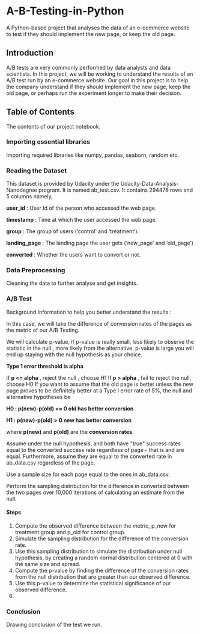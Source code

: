 # A-B-Testing-in-Python
A Python-based project that analyses the data of an e-commerce website to test if they should implement the new page, or keep the old page.

## Introduction

A/B tests are very commonly performed by data analysts and data scientists. 
In this project, we will be working to understand the results of an A/B test run by an e-commerce website. Our goal in this project is to help the company understand if they should implement the new page, keep the old page, or perhaps run the experiment longer to make their decision.

## Table of Contents
The contents of our project notebook.
### Importing essential libraries
Importing required libraries like numpy, pandas, seaborn, random etc.
### Reading the Dataset
This dataset is provided by Udacity under the Udacity-Data-Analysis-Nanodegree program. It is named ab_test.csv. It contains 294478 rows and 5 columns namely,
 
**user_id** : User Id of the person who accessed the web page.

**timestamp** : Time at which the user accessed the web page.

**group** : The group of users (‘control’ and ‘treatment’).

**landing_page** : The landing page the user gets (‘new_page’ and ‘old_page’)

**converted** : Whether the users want to convert or not.

### Data Preprocessing

Cleaning the data to further analyse and get insights.

### A/B Test
Background Information to help you better understand the results :

In this case, we will take the difference of conversion rates of the pages as the metric of our A/B Testing.

We will calculate p-value, if p-value is really small, less likely to observe the statistic in the null , more likely from the alternative. p-value is large you will end up staying with the null hypothesis as your choice.

**Type 1 error threshold is alpha**

If **p <= alpha** , reject the null , choose H1
If **p > alpha** , fail to reject the null, choose H0
If you want to assume that the old page is better unless the new page proves to be definitely better at a Type I error rate of 5%, the null and alternative hypotheses be

**H0 : p(new)-p(old) <= 0 old has better conversion**

**H1 : p(new)-p(old) > 0 new has better conversion**

where **p(new)** and **p(old)** are the **conversion rates**.

Assume under the null hypothesis, and both have "true" success rates equal to the converted success rate regardless of page - that is and are equal. Furthermore, assume they are equal to the converted rate in ab_data.csv regardless of the page.

Use a sample size for each page equal to the ones in ab_data.csv.

Perform the sampling distribution for the difference in converted between the two pages over 10,000 iterations of calculating an estimate from the null.

#### Steps
1. Compute the observed difference between the metric, p_new for treatment group and p_old for control group.
2. Simulate the sampling distribution for the difference of the conversion rate.
3. Use this sampling distribution to simulate the distribution under null hypothesis, by creating a random normal distribution centered at 0 with the same size and spread.
4. Compute the p-value by finding the difference of the conversion rates from the null distribution that are greater than our observed difference.
5. Use this p-value to determine the statistical significance of our observed difference.
6. 
### Conclusion
Drawing conclusion of the test we run.
